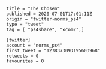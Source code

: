 ```
title = "The Chosen"
published = 2020-07-01T17:01:11Z
origin = "twitter-norms_ps4"
type = "tweet"
tag = [ "ps4share", "xcom2",]

[twitter]
account = "norms_ps4"
first_tweet = "1278373093195603968"
retweets = 0
favourites = 0
```

<p class='image'><img src='https://mnf.m17s.net/2020/07/01/Eb2xjYHXQAM6xOw.jpg' alt=''></p>

